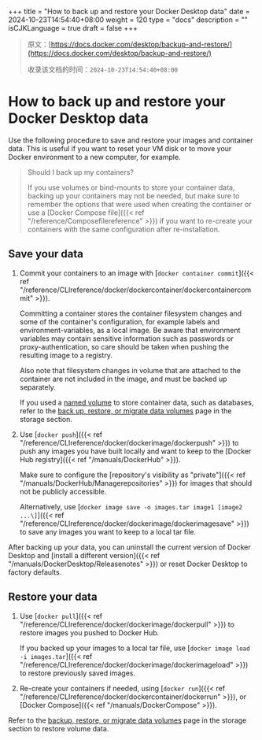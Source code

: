 +++
title = "How to back up and restore your Docker Desktop data"
date = 2024-10-23T14:54:40+08:00
weight = 120
type = "docs"
description = ""
isCJKLanguage = true
draft = false
+++

> 原文：[https://docs.docker.com/desktop/backup-and-restore/](https://docs.docker.com/desktop/backup-and-restore/)
>
> 收录该文档的时间：`2024-10-23T14:54:40+08:00`

# How to back up and restore your Docker Desktop data

Use the following procedure to save and restore your images and container data. This is useful if you want to reset your VM disk or to move your Docker environment to a new computer, for example.

> Should I back up my containers?
>
> If you use volumes or bind-mounts to store your container data, backing up your containers may not be needed, but make sure to remember the options that were used when creating the container or use a [Docker Compose file]({{< ref "/reference/Composefilereference" >}}) if you want to re-create your containers with the same configuration after re-installation.

## Save your data

1. Commit your containers to an image with [`docker container commit`]({{< ref "/reference/CLIreference/docker/dockercontainer/dockercontainercommit" >}}).

   Committing a container stores the container filesystem changes and some of the container's configuration, for example labels and environment-variables, as a local image. Be aware that environment variables may contain sensitive information such as passwords or proxy-authentication, so care should be taken when pushing the resulting image to a registry.

   Also note that filesystem changes in volume that are attached to the container are not included in the image, and must be backed up separately.

   If you used a [named volume](https://docs.docker.com/engine/storage/#more-details-about-mount-types) to store container data, such as databases, refer to the [back up, restore, or migrate data volumes](https://docs.docker.com/engine/storage/volumes/#back-up-restore-or-migrate-data-volumes) page in the storage section.

2. Use [`docker push`]({{< ref "/reference/CLIreference/docker/dockerimage/dockerpush" >}}) to push any images you have built locally and want to keep to the [Docker Hub registry]({{< ref "/manuals/DockerHub" >}}).

   Make sure to configure the [repository's visibility as "private"]({{< ref "/manuals/DockerHub/Managerepositories" >}}) for images that should not be publicly accessible.

   Alternatively, use [`docker image save -o images.tar image1 [image2 ...\]`]({{< ref "/reference/CLIreference/docker/dockerimage/dockerimagesave" >}}) to save any images you want to keep to a local tar file.

After backing up your data, you can uninstall the current version of Docker Desktop and [install a different version]({{< ref "/manuals/DockerDesktop/Releasenotes" >}}) or reset Docker Desktop to factory defaults.

## Restore your data

1. Use [`docker pull`]({{< ref "/reference/CLIreference/docker/dockerimage/dockerpull" >}}) to restore images you pushed to Docker Hub.

   If you backed up your images to a local tar file, use [`docker image load -i images.tar`]({{< ref "/reference/CLIreference/docker/dockerimage/dockerimageload" >}}) to restore previously saved images.

2. Re-create your containers if needed, using [`docker run`]({{< ref "/reference/CLIreference/docker/dockercontainer/dockerrun" >}}), or [Docker Compose]({{< ref "/manuals/DockerCompose" >}}).

Refer to the [backup, restore, or migrate data volumes](https://docs.docker.com/engine/storage/volumes/#back-up-restore-or-migrate-data-volumes) page in the storage section to restore volume data.
